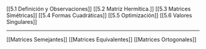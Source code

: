 [[5.1 Definición y Observaciones]]
[[5.2 Matriz Hermítica.]]
[[5.3 Matrices Simétricas]]
[[5.4 Formas Cuadráticas]]
[[5.5 Optimización]]
[[5.6 Valores Singulares]]

----
[[Matrices Semejantes]]
[[Matrices Equivalentes]]
[[Matrices Ortogonales]]